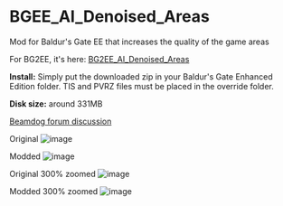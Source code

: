 # BGEE_AI_Denoised_Areas
Mod for Baldur's Gate EE that increases the quality of the game areas

For BG2EE, it's here: [BG2EE_AI_Denoised_Areas](https://github.com/WillScarlettOhara/BG2EE_AI_Denoised_Areas)

**Install:** Simply put the downloaded zip in your Baldur's Gate Enhanced Edition folder.
TIS and PVRZ files must be placed in the override folder.

**Disk size:** around 331MB

[Beamdog forum discussion](https://forums.beamdog.com/discussion/83893/mod-alpha-ai-denoised-areas)

Original
![image](https://user-images.githubusercontent.com/39462014/163443224-ede8dfbc-e045-4c6c-a414-01a7c8de760b.png)

Modded
![image](https://user-images.githubusercontent.com/39462014/163443260-9f1449bc-f8b6-497b-8c53-0b80f604011b.png)

Original 300% zoomed
![image](https://user-images.githubusercontent.com/39462014/163443623-d51921ca-a0b8-46a2-bb4f-0d93dadc2a7a.png)

Modded 300% zoomed
![image](https://user-images.githubusercontent.com/39462014/163443667-52793392-0992-45c7-a930-0aacf73e4ba8.png)
